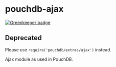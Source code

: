 pouchdb-ajax
=========

[![Greenkeeper badge](https://badges.greenkeeper.io/pouchdb/ajax.svg)](https://greenkeeper.io/)

Deprecated
---

Please use `require('pouchdb/extras/ajax')` instead.

Ajax module as used in PouchDB.

